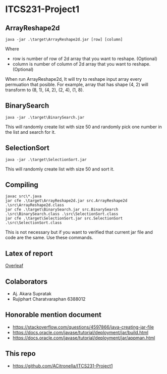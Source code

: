 # ITCS231-Project1
## ArrayReshape2d

```
java -jar .\target\ArrayReshape2d.jar [row] [column]
```
Where  
- row is number of row of 2d array that you want to reshape. (Optional)  
- column is number of column of 2d array that you want to reshape. (Optional)  

When run ArrayReshape2d, It will try to reshape input array every permuation that posible.
For example, array that has shape (4, 2) will transform to (8, 1), (4, 2), (2, 4), (1, 8).

## BinarySearch

```
java -jar .\target\BinarySearch.jar
```
This will randomly create list with size 50 and randomly pick one number in the list and search for it.

## SelectionSort

```
java -jar .\target\SelectionSort.jar
```
This will randomly create list with size 50 and sort it.


## Compiling

```
javac src\*.java 
jar cfe .\target\ArrayReshape2d.jar src.ArrayReshape2d .\src\ArrayReshape2d.class 
jar cfe .\target\BinarySearch.jar src.BinarySearch .\src\BinarySearch.class .\src\SelectionSort.class
jar cfe .\target\SelectionSort.jar src.SelectionSort .\src\SelectionSort.class
```
This is not necessary but if you want to verified that current jar file and code are the same. Use these commands.

## Latex of report

[Overleaf](https://www.overleaf.com/read/wmktdktjndnv  )


## Colaborators

- Aj. Akara Supratak  
- Rujiphart Charatvaraphan 6388012  

## Honorable mention document

- https://stackoverflow.com/questions/4597866/java-creating-jar-file
- https://docs.oracle.com/javase/tutorial/deployment/jar/build.html
- https://docs.oracle.com/javase/tutorial/deployment/jar/appman.html

## This repo

- https://github.com/ACitronella/ITCS231-Project1



